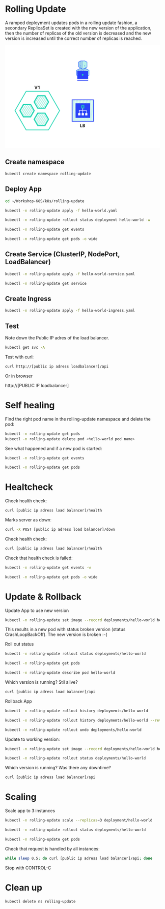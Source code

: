 # Rolling Update

A ramped deployment updates pods in a rolling update fashion, a secondary ReplicaSet is created with the new version of the application, then the number of replicas of the old version is decreased and the new version is increased until the correct number of replicas is reached.

![rolling-update](rollingupdate.gif "Rolling Update")

## Create namespace

```bash
kubectl create namespace rolling-update
````

## Deploy App

```bash
cd ~/Workshop-K8S/k8s/rolling-update
````

```bash
kubectl -n rolling-update apply -f hello-world.yaml
````

```bash
kubectl -n rolling-update rollout status deployment hello-world -w
````

```bash
kubectl -n rolling-update get events
````

```bash
kubectl -n rolling-update get pods -o wide
````

## Create Service (ClusterIP, NodePort, LoadBalancer)

```bash
kubectl -n rolling-update apply -f hello-world-service.yaml
````

```bash
kubectl -n rolling-update get service
```

## Create Ingress

```bash
kubectl -n rolling-update apply -f hello-world-ingress.yaml
```

## Test

Note down  the Public IP adres of the load balancer.

```bash
kubectl get svc -A
````

Test with curl:

```bash
curl http://[public ip adress loadbalancer]/api
```

Or in browser

http://[PUBLIC IP loadbalancer]

# Self healing

Find the right pod name in the rolling-update namespace and delete the pod:

```bash
kubectl -n rolling-update get pods
kubectl -n rolling-update delete pod <hello-world pod name>
````

See what happened and if a new pod is started:

```bash
kubectl -n rolling-update get events
````

```bash
kubectl -n rolling-update get pods
````

# Healtcheck

Check health check:

```bash
curl [public ip adress load balancer]/health
````

Marks server as down:

```bash
curl -X POST [public ip adress load balancer]/down
````

Check health check:

```bash
curl [public ip adress load balancer]/health
```

Check that health check is failed:

```bash
kubectl -n rolling-update get events -w
````

```bash
kubectl -n rolling-update get pods -o wide
````

# Update & Rollback

Update App to use new version

```bash
kubectl -n rolling-update set image --record deployments/hello-world hello-world=avthart/hello-app:1.0.1
````

This results in a new pod with status broken version (status CrashLoopBackOff). The new version is broken :-(

Roll out status

```bash
kubectl -n rolling-update rollout status deployments/hello-world
````

```bash
kubectl -n rolling-update get pods
````

```bash
kubectl -n rolling-update describe pod hello-world
````

Which version is running? Stil alive?

```bash
curl [public ip adress load balancer]/api
```

Rollback App

```bash
kubectl -n rolling-update rollout history deployments/hello-world
````

```bash
kubectl -n rolling-update rollout history deployments/hello-world --revision=2
````

```bash
kubectl -n rolling-update rollout undo deployments/hello-world
````

Update to working version:

```bash
kubectl -n rolling-update set image --record deployments/hello-world hello-world=avthart/hello-app:1.0.3
````

```bash
kubectl -n rolling-update rollout status deployments/hello-world
````

Which version is running? Was there any downtime?

```bash
curl [public ip adress load balancer]/api
````

# Scaling

Scale app to 3 instances

```bash
kubectl -n rolling-update scale --replicas=3 deployment/hello-world
````

```bash
kubectl -n rolling-update rollout status deployments/hello-world
````

```bash
kubectl -n rolling-update get pods
````

Check that request is handled by all instances:

```bash
while sleep 0.5; do curl [public ip adress load balancer]/api; done
````

Stop with CONTROL-C

# Clean up

```bash
kubectl delete ns rolling-update
````
